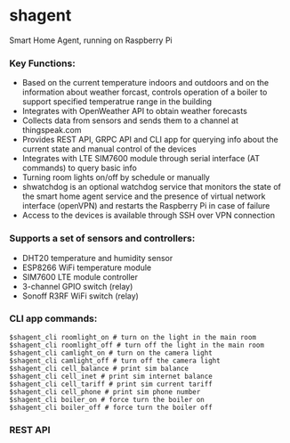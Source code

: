 # shagent
Smart Home Agent, running on Raspberry Pi

### Key Functions:
- Based on the current temperature indoors and outdoors and on the information about weather forcast, controls operation of a boiler to support specified temperatrue range in the building
- Integrates with OpenWeather API to obtain weather forecasts
- Collects data from sensors and sends them to a channel at thingspeak.com
- Provides REST API, GRPC API and CLI app for querying info about the current state and manual control of the devices
- Integrates with LTE SIM7600 module through serial interface (AT commands) to query basic info
- Turning room lights on/off by schedule or manually
- shwatchdog is an optional watchdog service that monitors the state of the smart home agent service and the presence of virtual network interface (openVPN) and restarts the Raspberry Pi in case of failure
- Access to the devices is available through SSH over VPN connection

### Supports a set of sensors and controllers:
- DHT20 temperature and humidity sensor
- ESP8266 WiFi temperature module
- SIM7600 LTE module controller
- 3-channel GPIO switch (relay)
- Sonoff R3RF WiFi switch (relay)

### CLI app commands:
```
$shagent_cli roomlight_on # turn on the light in the main room
$shagent_cli roomlight_off # turn off the light in the main room
$shagent_cli camlight_on # turn on the camera light
$shagent_cli camlight_off # turn off the camera light
$shagent_cli cell_balance # print sim balance
$shagent_cli cell_inet # print sim internet balance
$shagent_cli cell_tariff # print sim current tariff
$shagent_cli cell_phone # print sim phone number
$shagent_cli boiler_on # force turn the boiler on
$shagent_cli boiler_off # force turn the boiler off
```

### REST API
